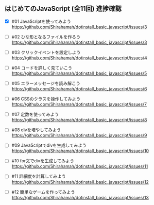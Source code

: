 ## はじめてのJavaScript (全11回) 進捗確認

- [x] #01 JavaScriptを使ってみよう  
 https://github.com/Shirahamah/dotinstall_basic_javascript/issues/3
- [ ] #02 ひな形となるファイルを作ろう  
 https://github.com/Shirahamah/dotinstall_basic_javascript/issues/3
- [ ] #03 クリックイベントを設定しよう  
 https://github.com/Shirahamah/dotinstall_basic_javascript/issues/4
- [ ] #04 コードを詳しく見ていこう  
 https://github.com/Shirahamah/dotinstall_basic_javascript/issues/5
- [ ] #05 エラーメッセージを読み解こう  
 https://github.com/Shirahamah/dotinstall_basic_javascript/issues/6
- [ ] #06 CSSのクラスを操作してみよう  
 https://github.com/Shirahamah/dotinstall_basic_javascript/issues/7
- [ ] #07 定数を使ってみよう  
 https://github.com/Shirahamah/dotinstall_basic_javascript/issues/8
- [ ] #08 divを増やしてみよう  
 https://github.com/Shirahamah/dotinstall_basic_javascript/issues/9
- [ ] #09 JavaScriptでdivを生成してみよう  
 https://github.com/Shirahamah/dotinstall_basic_javascript/issues/10
- [ ] #10 for文でdivを生成してみよう  
 https://github.com/Shirahamah/dotinstall_basic_javascript/issues/11
- [ ] #11 詳細度を計算してみよう  
 https://github.com/Shirahamah/dotinstall_basic_javascript/issues/12
- [ ] #12 簡単なゲームを作ってみよう  
  https://github.com/Shirahamah/dotinstall_basic_javascript/issues/13

